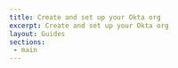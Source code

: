 ```yaml
---
title: Create and set up your Okta org
excerpt: Create and set up your Okta org
layout: Guides
sections:
 - main
---
```

